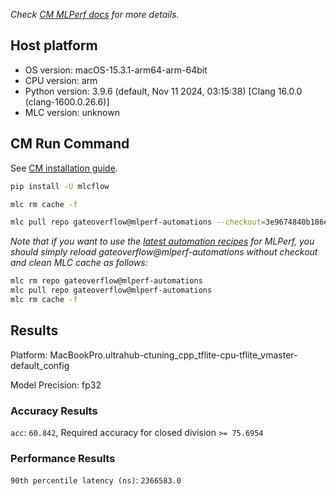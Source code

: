 *Check [CM MLPerf docs](https://docs.mlcommons.org/inference) for more details.*

## Host platform

* OS version: macOS-15.3.1-arm64-arm-64bit
* CPU version: arm
* Python version: 3.9.6 (default, Nov 11 2024, 03:15:38) 
[Clang 16.0.0 (clang-1600.0.26.6)]
* MLC version: unknown

## CM Run Command

See [CM installation guide](https://docs.mlcommons.org/inference/install/).

```bash
pip install -U mlcflow

mlc rm cache -f

mlc pull repo gateoverflow@mlperf-automations --checkout=3e9674840b186e3f75e4f35390c52220645055b4


```
*Note that if you want to use the [latest automation recipes](https://docs.mlcommons.org/inference) for MLPerf,
 you should simply reload gateoverflow@mlperf-automations without checkout and clean MLC cache as follows:*

```bash
mlc rm repo gateoverflow@mlperf-automations
mlc pull repo gateoverflow@mlperf-automations
mlc rm cache -f

```

## Results

Platform: MacBookPro.ultrahub-ctuning_cpp_tflite-cpu-tflite_vmaster-default_config

Model Precision: fp32

### Accuracy Results 
`acc`: `60.842`, Required accuracy for closed division `>= 75.6954`

### Performance Results 
`90th percentile latency (ns)`: `2366583.0`
